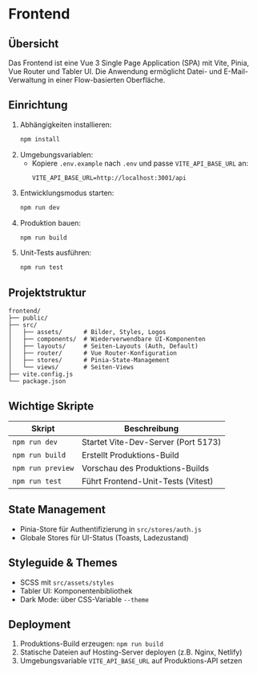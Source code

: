 

# Frontend

## Übersicht
Das Frontend ist eine Vue 3 Single Page Application (SPA) mit Vite, Pinia, Vue Router und Tabler UI. Die Anwendung ermöglicht Datei- und E-Mail-Verwaltung in einer Flow-basierten Oberfläche.

## Einrichtung

1. Abhängigkeiten installieren:
   ```bash
   npm install
   ```
2. Umgebungsvariablen:
   - Kopiere `.env.example` nach `.env` und passe `VITE_API_BASE_URL` an:
     ```
     VITE_API_BASE_URL=http://localhost:3001/api
     ```
3. Entwicklungsmodus starten:
   ```bash
   npm run dev
   ```
4. Produktion bauen:
   ```bash
   npm run build
   ```
5. Unit-Tests ausführen:
   ```bash
   npm run test
   ```

## Projektstruktur
```
frontend/
├── public/
├── src/
│   ├── assets/      # Bilder, Styles, Logos
│   ├── components/  # Wiederverwendbare UI-Komponenten
│   ├── layouts/     # Seiten-Layouts (Auth, Default)
│   ├── router/      # Vue Router-Konfiguration
│   ├── stores/      # Pinia-State-Management
│   └── views/       # Seiten-Views
├── vite.config.js
└── package.json
```

## Wichtige Skripte

| Skript           | Beschreibung                          |
|------------------|---------------------------------------|
| `npm run dev`    | Startet Vite-Dev-Server (Port 5173)   |
| `npm run build`  | Erstellt Produktions-Build            |
| `npm run preview`| Vorschau des Produktions-Builds       |
| `npm run test`   | Führt Frontend-Unit-Tests (Vitest)    |

## State Management
- Pinia-Store für Authentifizierung in `src/stores/auth.js`
- Globale Stores für UI-Status (Toasts, Ladezustand)

## Styleguide & Themes
- SCSS mit `src/assets/styles`
- Tabler UI: Komponentenbibliothek
- Dark Mode: über CSS-Variable `--theme`

## Deployment

1. Produktions-Build erzeugen: `npm run build`
2. Statische Dateien auf Hosting-Server deployen (z.B. Nginx, Netlify)
3. Umgebungsvariable `VITE_API_BASE_URL` auf Produktions-API setzen
